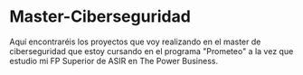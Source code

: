 # Master-Ciberseguridad
 Aquí encontraréis los proyectos que voy realizando en el master de ciberseguridad que estoy cursando en el programa "Prometeo" a la vez que estudio mi FP Superior de ASIR en The Power Business.
